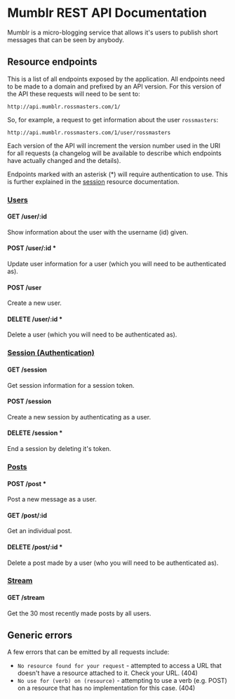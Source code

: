# Mumblr REST API Documentation

Mumblr is a micro-blogging service that allows it's users to publish short
messages that can be seen by anybody.

## Resource endpoints

This is a list of all endpoints exposed by the application. All endpoints need
to be made to a domain and prefixed by an API version. For this version of the
API these requests will need to be sent to:

    http://api.mumblr.rossmasters.com/1/

So, for example, a request to get information about the user `rossmasters`:

    http://api.mumblr.rossmasters.com/1/user/rossmasters

Each version of the API will increment the version number used in the URI for
all requests (a changelog will be available to describe which endpoints have
actually changed and the details).

Endpoints marked with an asterisk (*) will require authentication to use. This
is further explained in the [session](sessions.html) resource documentation.

### [Users](users.html)

#### GET /user/:id

Show information about the user with the username (id) given.

#### POST /user/:id *

Update user information for a user (which you will need to be authenticated as).

#### POST /user

Create a new user.

#### DELETE /user/:id *

Delete a user (which you will need to be authenticated as).

### [Session (Authentication)](sessions.html)

#### GET /session

Get session information for a session token.

#### POST /session

Create a new session by authenticating as a user.

#### DELETE /session *

End a session by deleting it's token.

### [Posts](posts.html)

#### POST /post *

Post a new message as a user.

#### GET /post/:id

Get an individual post.

#### DELETE /post/:id *

Delete a post made by a user (who you will need to be authenticated as).

### [Stream](stream.html)

#### GET /stream

Get the 30 most recently made posts by all users.

## Generic errors

A few errors that can be emitted by all requests include:

*   `No resource found for your request` - attempted to access a URL that doesn't have a resource attached to it. Check your URL. (404)
*   `No use for (verb) on (resource)` - attempting to use a verb (e.g. POST) on a resource that has no implementation for this case. (404)
